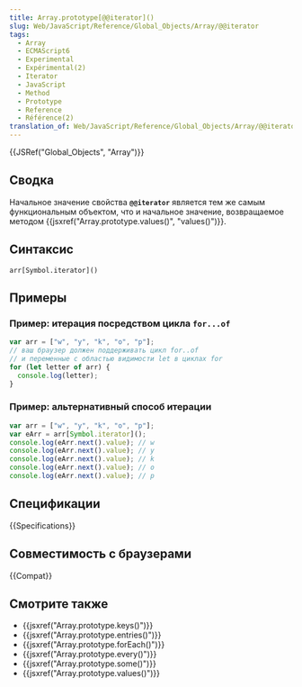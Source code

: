 ```yaml
---
title: Array.prototype[@@iterator]()
slug: Web/JavaScript/Reference/Global_Objects/Array/@@iterator
tags:
  - Array
  - ECMAScript6
  - Experimental
  - Expérimental(2)
  - Iterator
  - JavaScript
  - Method
  - Prototype
  - Reference
  - Référence(2)
translation_of: Web/JavaScript/Reference/Global_Objects/Array/@@iterator
---
```


{{JSRef("Global_Objects", "Array")}}

## Сводка

Начальное значение свойства **`@@iterator`** является тем же самым функциональным объектом, что и начальное значение, возвращаемое методом {{jsxref("Array.prototype.values()", "values()")}}.

## Синтаксис

```
arr[Symbol.iterator]()
```

## Примеры

### Пример: итерация посредством цикла `for...of`

```js
var arr = ["w", "y", "k", "o", "p"];
// ваш браузер должен поддерживать цикл for..of
// и переменные с областью видимости let в циклах for
for (let letter of arr) {
  console.log(letter);
}
```

### Пример: альтернативный способ итерации

```js
var arr = ["w", "y", "k", "o", "p"];
var eArr = arr[Symbol.iterator]();
console.log(eArr.next().value); // w
console.log(eArr.next().value); // y
console.log(eArr.next().value); // k
console.log(eArr.next().value); // o
console.log(eArr.next().value); // p
```

## Спецификации

{{Specifications}}

## Совместимость с браузерами

{{Compat}}

## Смотрите также

- {{jsxref("Array.prototype.keys()")}}
- {{jsxref("Array.prototype.entries()")}}
- {{jsxref("Array.prototype.forEach()")}}
- {{jsxref("Array.prototype.every()")}}
- {{jsxref("Array.prototype.some()")}}
- {{jsxref("Array.prototype.values()")}}
